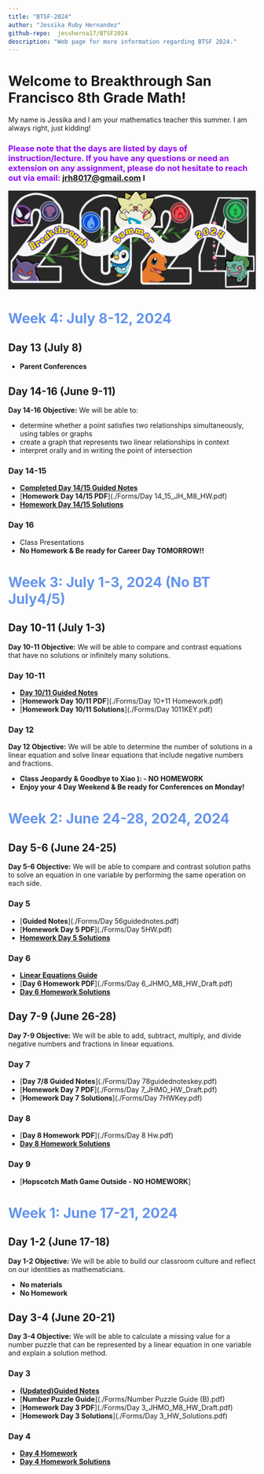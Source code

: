```yaml
---
title: "BTSF-2024"
author: "Jessika Ruby Hernandez"
github-repo:  jessherna17/BTSF2024
description: "Web page for more information regarding BTSF 2024."
---
```


# Welcome to Breakthrough San Francisco 8th Grade Math! 

My name is Jessika and I am your mathematics teacher this summer. 
I am always right, just kidding!
### <span style="color: #8F00FF;"> Please note that the days are listed by days of instruction/lecture. If you have any questions or need an extension on any assignment, please do not hesitate to reach out via email: <jrh8017@gmail.com>  </span>I

<img src="images/pokemon-flyer.jpeg" alt="Program Theme" width="800" />


# <span style="color: #6495ED;"> Week 4: July 8-12, 2024</span>
## Day 13 (July 8) 
- **Parent Conferences**
  
## Day 14-16 (June 9-11) 
**Day 14-16 Objective:** We will be able to: 
- determine whether a point satisfies two relationships simultaneously, using tables or graphs 
- create a graph that represents two linear relationships in context
- interpret orally and in writing the point of intersection

### **Day 14-15**
- [**Completed Day 14/15 Guided Notes**](./Forms/Wk4GN.pdf)
- [**Homework Day 14/15 PDF**](./Forms/Day 14_15_JH_M8_HW.pdf)
- [**Homework Day 14/15 Solutions**](./Forms/Wk4HWKEY)

### **Day 16**
- Class Presentations
- **No Homework & Be ready for Career Day TOMORROW!!**


# <span style="color: #6495ED;"> Week 3: July 1-3, 2024 (No BT July4/5)</span>
## Day 10-11 (July 1-3)
**Day 10-11 Objective:** We will be able to compare and contrast equations that have no solutions or infinitely many solutions.
### **Day 10-11**
- [**Day 10/11 Guided Notes**](./Forms/Day1011GNKEY.pdf)
- [**Homework Day 10/11 PDF**](./Forms/Day 10+11 Homework.pdf)
- [**Homework Day 10/11 Solutions**](./Forms/Day 1011KEY.pdf)

### **Day 12**
**Day 12 Objective:** We will be able to determine the number of solutions in a linear equation and solve linear equations that include negative numbers and fractions.
- **Class Jeopardy & Goodbye to Xiao ): - NO HOMEWORK**
- **Enjoy your 4 Day Weekend & Be ready for Conferences on Monday!**



# <span style="color: #6495ED;"> Week 2: June 24-28, 2024, 2024</span>
## Day 5-6 (June 24-25)
**Day 5-6 Objective:** We will be able to compare and contrast solution paths to solve an equation in one variable by performing the same operation on each side.

### **Day 5**
- [**Guided Notes**](./Forms/Day 56guidednotes.pdf)
- [**Homework Day 5 PDF**](./Forms/Day 5HW.pdf)
- [**Homework Day 5 Solutions**](./Forms/Day5HWkey.pdf)

### **Day 6**
- [**Linear Equations Guide**](./Forms/Day6-Guide.pdf)
- [**Day 6 Homework PDF**](./Forms/Day 6_JHMO_M8_HW_Draft.pdf)
- [**Day 6 Homework Solutions**](./Forms/Day6HWkey.pdf)

## Day 7-9 (June 26-28)
**Day 7-9 Objective:** We will be able to add, subtract, multiply, and divide negative numbers and fractions in linear equations.

### **Day 7**
- [**Day 7/8 Guided Notes**](./Forms/Day 78guidednoteskey.pdf)
- [**Homework Day 7 PDF**](./Forms/Day 7_JHMO_HW_Draft.pdf)
- [**Homework Day 7 Solutions**](./Forms/Day 7HWKey.pdf)

### **Day 8**
- [**Day 8 Homework PDF**](./Forms/Day 8 Hw.pdf)
- [**Day 8 Homework Solutions**](./Forms/Day8HWKey.pdf)

### **Day 9**
- [**Hopscotch Math Game Outside - NO HOMEWORK**]



# <span style="color: #6495ED;"> Week 1: June 17-21, 2024</span>
## Day 1-2 (June 17-18)
**Day 1-2 Objective:** We will be able to build our classroom culture and reflect on our identities as mathematicians.
* **No materials**
* **No Homework**

## Day 3-4 (June 20-21)
**Day 3-4 Objective:** We will be able to calculate a missing value for a number puzzle that can be represented by a linear equation in one variable and explain a solution method. 
### **Day 3**
- [**(Updated)Guided Notes**](./Forms/Day34M8_GN_Draft-B.pdf)
- [**Number Puzzle Guide**](./Forms/Number Puzzle Guide (B).pdf) 
- [**Homework Day 3 PDF**](./Forms/Day 3_JHMO_M8_HW_Draft.pdf)
- [**Homework Day 3 Solutions**](./Forms/Day 3_HW_Solutions.pdf)
### **Day 4**
- [**Day 4 Homework**](./Forms/Day4HW.pdf)
- [**Day 4 Homework Solutions**](./Forms/Day4HWSolutions.pdf)




